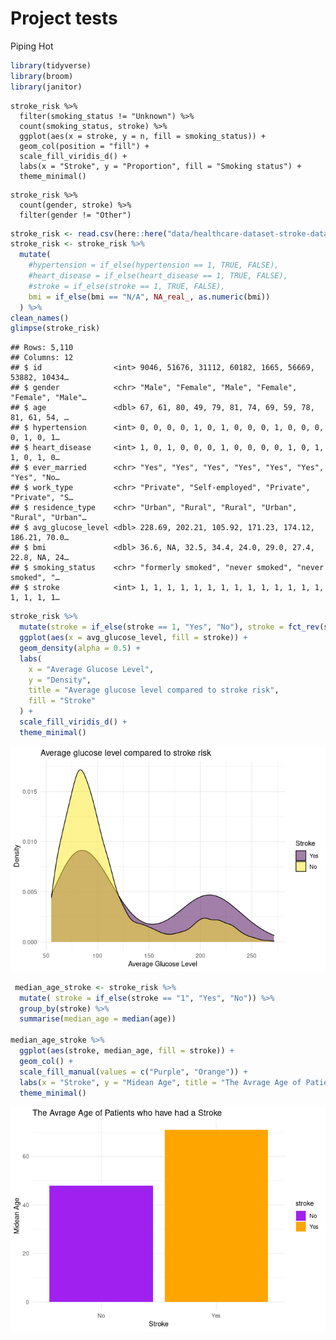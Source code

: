 Project tests
================
Piping Hot

``` r
library(tidyverse)
library(broom)
library(janitor)
```

``` {proposal-stuff}
stroke_risk %>%
  filter(smoking_status != "Unknown") %>%
  count(smoking_status, stroke) %>%
  ggplot(aes(x = stroke, y = n, fill = smoking_status)) +
  geom_col(position = "fill") +
  scale_fill_viridis_d() +
  labs(x = "Stroke", y = "Proportion", fill = "Smoking status") +
  theme_minimal()
```

``` {propsal-stuff2}
stroke_risk %>%
  count(gender, stroke) %>%
  filter(gender != "Other")
```

``` r
stroke_risk <- read.csv(here::here("data/healthcare-dataset-stroke-data.csv"))
stroke_risk <- stroke_risk %>%
  mutate(
    #hypertension = if_else(hypertension == 1, TRUE, FALSE),
    #heart_disease = if_else(heart_disease == 1, TRUE, FALSE),
    #stroke = if_else(stroke == 1, TRUE, FALSE),
    bmi = if_else(bmi == "N/A", NA_real_, as.numeric(bmi))
  ) %>%
clean_names()
glimpse(stroke_risk)
```

    ## Rows: 5,110
    ## Columns: 12
    ## $ id                <int> 9046, 51676, 31112, 60182, 1665, 56669, 53882, 10434…
    ## $ gender            <chr> "Male", "Female", "Male", "Female", "Female", "Male"…
    ## $ age               <dbl> 67, 61, 80, 49, 79, 81, 74, 69, 59, 78, 81, 61, 54, …
    ## $ hypertension      <int> 0, 0, 0, 0, 1, 0, 1, 0, 0, 0, 1, 0, 0, 0, 0, 1, 0, 1…
    ## $ heart_disease     <int> 1, 0, 1, 0, 0, 0, 1, 0, 0, 0, 0, 1, 0, 1, 1, 0, 1, 0…
    ## $ ever_married      <chr> "Yes", "Yes", "Yes", "Yes", "Yes", "Yes", "Yes", "No…
    ## $ work_type         <chr> "Private", "Self-employed", "Private", "Private", "S…
    ## $ residence_type    <chr> "Urban", "Rural", "Rural", "Urban", "Rural", "Urban"…
    ## $ avg_glucose_level <dbl> 228.69, 202.21, 105.92, 171.23, 174.12, 186.21, 70.0…
    ## $ bmi               <dbl> 36.6, NA, 32.5, 34.4, 24.0, 29.0, 27.4, 22.8, NA, 24…
    ## $ smoking_status    <chr> "formerly smoked", "never smoked", "never smoked", "…
    ## $ stroke            <int> 1, 1, 1, 1, 1, 1, 1, 1, 1, 1, 1, 1, 1, 1, 1, 1, 1, 1…

``` r
stroke_risk %>%
  mutate(stroke = if_else(stroke == 1, "Yes", "No"), stroke = fct_rev(stroke)) %>%
  ggplot(aes(x = avg_glucose_level, fill = stroke)) +
  geom_density(alpha = 0.5) +
  labs(
    x = "Average Glucose Level",
    y = "Density",
    title = "Average glucose level compared to stroke risk",
    fill = "Stroke"
  ) +
  scale_fill_viridis_d() +
  theme_minimal()
```

![](testing_files/figure-gfm/makeup-artist-1.png)<!-- -->

``` r
 median_age_stroke <- stroke_risk %>%
  mutate( stroke = if_else(stroke == "1", "Yes", "No")) %>%
  group_by(stroke) %>%
  summarise(median_age = median(age))

median_age_stroke %>%
  ggplot(aes(stroke, median_age, fill = stroke)) +
  geom_col() +
  scale_fill_manual(values = c("Purple", "Orange")) +
  labs(x = "Stroke", y = "Midean Age", title = "The Avrage Age of Patients who have had a Stroke") +
  theme_minimal() 
```

![](testing_files/figure-gfm/photographer-1.png)<!-- -->

